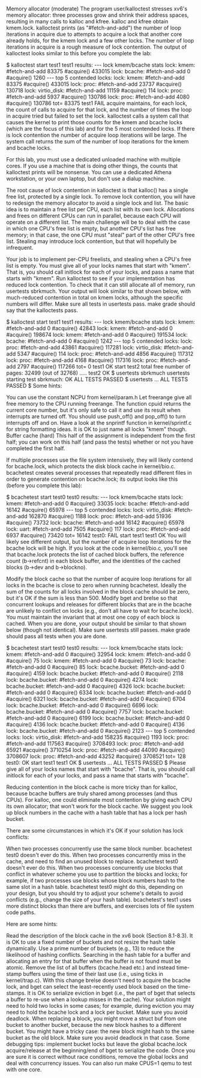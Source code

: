 Memory allocator (moderate)
The program user/kalloctest stresses xv6's memory allocator: three processes grow and shrink their address spaces, resulting in many calls to kalloc and kfree. kalloc and kfree obtain kmem.lock. kalloctest prints (as "#fetch-and-add") the number of loop iterations in acquire due to attempts to acquire a lock that another core already holds, for the kmem lock and a few other locks. The number of loop iterations in acquire is a rough measure of lock contention. The output of kalloctest looks similar to this before you complete the lab:

$ kalloctest
start test1
test1 results:
--- lock kmem/bcache stats
lock: kmem: #fetch-and-add 83375 #acquire() 433015
lock: bcache: #fetch-and-add 0 #acquire() 1260
--- top 5 contended locks:
lock: kmem: #fetch-and-add 83375 #acquire() 433015
lock: proc: #fetch-and-add 23737 #acquire() 130718
lock: virtio_disk: #fetch-and-add 11159 #acquire() 114
lock: proc: #fetch-and-add 5937 #acquire() 130786
lock: proc: #fetch-and-add 4080 #acquire() 130786
tot= 83375
test1 FAIL
acquire maintains, for each lock, the count of calls to acquire for that lock, and the number of times the loop in acquire tried but failed to set the lock. kalloctest calls a system call that causes the kernel to print those counts for the kmem and bcache locks (which are the focus of this lab) and for the 5 most contended locks. If there is lock contention the number of acquire loop iterations will be large. The system call returns the sum of the number of loop iterations for the kmem and bcache locks.

For this lab, you must use a dedicated unloaded machine with multiple cores. If you use a machine that is doing other things, the counts that kalloctest prints will be nonsense. You can use a dedicated Athena workstation, or your own laptop, but don't use a dialup machine.

The root cause of lock contention in kalloctest is that kalloc() has a single free list, protected by a single lock. To remove lock contention, you will have to redesign the memory allocator to avoid a single lock and list. The basic idea is to maintain a free list per CPU, each list with its own lock. Allocations and frees on different CPUs can run in parallel, because each CPU will operate on a different list. The main challenge will be to deal with the case in which one CPU's free list is empty, but another CPU's list has free memory; in that case, the one CPU must "steal" part of the other CPU's free list. Stealing may introduce lock contention, but that will hopefully be infrequent.

Your job is to implement per-CPU freelists, and stealing when a CPU's free list is empty. You must give all of your locks names that start with "kmem". That is, you should call initlock for each of your locks, and pass a name that starts with "kmem". Run kalloctest to see if your implementation has reduced lock contention. To check that it can still allocate all of memory, run usertests sbrkmuch. Your output will look similar to that shown below, with much-reduced contention in total on kmem locks, although the specific numbers will differ. Make sure all tests in usertests pass. make grade should say that the kalloctests pass.

$ kalloctest
start test1
test1 results:
--- lock kmem/bcache stats
lock: kmem: #fetch-and-add 0 #acquire() 42843
lock: kmem: #fetch-and-add 0 #acquire() 198674
lock: kmem: #fetch-and-add 0 #acquire() 191534
lock: bcache: #fetch-and-add 0 #acquire() 1242
--- top 5 contended locks:
lock: proc: #fetch-and-add 43861 #acquire() 117281
lock: virtio_disk: #fetch-and-add 5347 #acquire() 114
lock: proc: #fetch-and-add 4856 #acquire() 117312
lock: proc: #fetch-and-add 4168 #acquire() 117316
lock: proc: #fetch-and-add 2797 #acquire() 117266
tot= 0
test1 OK
start test2
total free number of pages: 32499 (out of 32768)
.....
test2 OK
$ usertests sbrkmuch
usertests starting
test sbrkmuch: OK
ALL TESTS PASSED
$ usertests
...
ALL TESTS PASSED
$
Some hints:

You can use the constant NCPU from kernel/param.h
Let freerange give all free memory to the CPU running freerange.
The function cpuid returns the current core number, but it's only safe to call it and use its result when interrupts are turned off. You should use push_off() and pop_off() to turn interrupts off and on.
Have a look at the snprintf function in kernel/sprintf.c for string formatting ideas. It is OK to just name all locks "kmem" though.
Buffer cache (hard)
This half of the assignment is independent from the first half; you can work on this half (and pass the tests) whether or not you have completed the first half.

If multiple processes use the file system intensively, they will likely contend for bcache.lock, which protects the disk block cache in kernel/bio.c. bcachetest creates several processes that repeatedly read different files in order to generate contention on bcache.lock; its output looks like this (before you complete this lab):

$ bcachetest
start test0
test0 results:
--- lock kmem/bcache stats
lock: kmem: #fetch-and-add 0 #acquire() 33035
lock: bcache: #fetch-and-add 16142 #acquire() 65978
--- top 5 contended locks:
lock: virtio_disk: #fetch-and-add 162870 #acquire() 1188
lock: proc: #fetch-and-add 51936 #acquire() 73732
lock: bcache: #fetch-and-add 16142 #acquire() 65978
lock: uart: #fetch-and-add 7505 #acquire() 117
lock: proc: #fetch-and-add 6937 #acquire() 73420
tot= 16142
test0: FAIL
start test1
test1 OK
You will likely see different output, but the number of acquire loop iterations for the bcache lock will be high. If you look at the code in kernel/bio.c, you'll see that bcache.lock protects the list of cached block buffers, the reference count (b->refcnt) in each block buffer, and the identities of the cached blocks (b->dev and b->blockno).

Modify the block cache so that the number of acquire loop iterations for all locks in the bcache is close to zero when running bcachetest. Ideally the sum of the counts for all locks involved in the block cache should be zero, but it's OK if the sum is less than 500. Modify bget and brelse so that concurrent lookups and releases for different blocks that are in the bcache are unlikely to conflict on locks (e.g., don't all have to wait for bcache.lock). You must maintain the invariant that at most one copy of each block is cached. When you are done, your output should be similar to that shown below (though not identical). Make sure usertests still passes. make grade should pass all tests when you are done.

$ bcachetest
start test0
test0 results:
--- lock kmem/bcache stats
lock: kmem: #fetch-and-add 0 #acquire() 32954
lock: kmem: #fetch-and-add 0 #acquire() 75
lock: kmem: #fetch-and-add 0 #acquire() 73
lock: bcache: #fetch-and-add 0 #acquire() 85
lock: bcache.bucket: #fetch-and-add 0 #acquire() 4159
lock: bcache.bucket: #fetch-and-add 0 #acquire() 2118
lock: bcache.bucket: #fetch-and-add 0 #acquire() 4274
lock: bcache.bucket: #fetch-and-add 0 #acquire() 4326
lock: bcache.bucket: #fetch-and-add 0 #acquire() 6334
lock: bcache.bucket: #fetch-and-add 0 #acquire() 6321
lock: bcache.bucket: #fetch-and-add 0 #acquire() 6704
lock: bcache.bucket: #fetch-and-add 0 #acquire() 6696
lock: bcache.bucket: #fetch-and-add 0 #acquire() 7757
lock: bcache.bucket: #fetch-and-add 0 #acquire() 6199
lock: bcache.bucket: #fetch-and-add 0 #acquire() 4136
lock: bcache.bucket: #fetch-and-add 0 #acquire() 4136
lock: bcache.bucket: #fetch-and-add 0 #acquire() 2123
--- top 5 contended locks:
lock: virtio_disk: #fetch-and-add 158235 #acquire() 1193
lock: proc: #fetch-and-add 117563 #acquire() 3708493
lock: proc: #fetch-and-add 65921 #acquire() 3710254
lock: proc: #fetch-and-add 44090 #acquire() 3708607
lock: proc: #fetch-and-add 43252 #acquire() 3708521
tot= 128
test0: OK
start test1
test1 OK
$ usertests
  ...
ALL TESTS PASSED
$
Please give all of your locks names that start with "bcache". That is, you should call initlock for each of your locks, and pass a name that starts with "bcache".

Reducing contention in the block cache is more tricky than for kalloc, because bcache buffers are truly shared among processes (and thus CPUs). For kalloc, one could eliminate most contention by giving each CPU its own allocator; that won't work for the block cache. We suggest you look up block numbers in the cache with a hash table that has a lock per hash bucket.

There are some circumstances in which it's OK if your solution has lock conflicts:

When two processes concurrently use the same block number. bcachetest test0 doesn't ever do this.
When two processes concurrently miss in the cache, and need to find an unused block to replace. bcachetest test0 doesn't ever do this.
When two processes concurrently use blocks that conflict in whatever scheme you use to partition the blocks and locks; for example, if two processes use blocks whose block numbers hash to the same slot in a hash table. bcachetest test0 might do this, depending on your design, but you should try to adjust your scheme's details to avoid conflicts (e.g., change the size of your hash table).
bcachetest's test1 uses more distinct blocks than there are buffers, and exercises lots of file system code paths.

Here are some hints:

Read the description of the block cache in the xv6 book (Section 8.1-8.3).
It is OK to use a fixed number of buckets and not resize the hash table dynamically. Use a prime number of buckets (e.g., 13) to reduce the likelihood of hashing conflicts.
Searching in the hash table for a buffer and allocating an entry for that buffer when the buffer is not found must be atomic.
Remove the list of all buffers (bcache.head etc.) and instead time-stamp buffers using the time of their last use (i.e., using ticks in kernel/trap.c). With this change brelse doesn't need to acquire the bcache lock, and bget can select the least-recently used block based on the time-stamps.
It is OK to serialize eviction in bget (i.e., the part of bget that selects a buffer to re-use when a lookup misses in the cache).
Your solution might need to hold two locks in some cases; for example, during eviction you may need to hold the bcache lock and a lock per bucket. Make sure you avoid deadlock.
When replacing a block, you might move a struct buf from one bucket to another bucket, because the new block hashes to a different bucket. You might have a tricky case: the new block might hash to the same bucket as the old block. Make sure you avoid deadlock in that case.
Some debugging tips: implement bucket locks but leave the global bcache.lock acquire/release at the beginning/end of bget to serialize the code. Once you are sure it is correct without race conditions, remove the global locks and deal with concurrency issues. You can also run make CPUS=1 qemu to test with one core.
